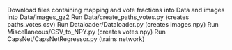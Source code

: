 Download files containing mapping and vote fractions into Data and images into Data/images_gz2
Run Data/create_paths_votes.py (creates paths_votes.csv)
Run Dataloader/Dataloader.py (creates images.npy)
Run Miscellaneous/CSV_to_NPY.py (creates votes.npy)
Run CapsNet/CapsNetRegressor.py (trains network)